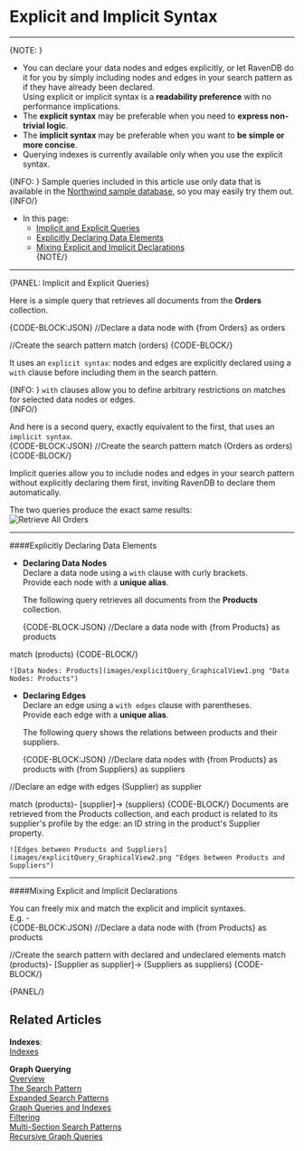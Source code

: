 ﻿# Explicit and Implicit Syntax  

---

{NOTE: }

* You can declare your data nodes and edges explicitly, or let RavenDB do it for you by simply 
  including nodes and edges in your search pattern as if they have already been declared.  
  Using explicit or implicit syntax is a **readability preference** with no performance implications.  
* The **explicit syntax** may be preferable when you need to **express non-trivial logic**.    
* The **implicit syntax** may be preferable when you want to **be simple or more concise**.  
* Querying indexes is currently available only when you use the explicit syntax.    

{INFO: }
Sample queries included in this article use only data that is available in the 
[Northwind sample database](../../../studio/database/tasks/create-sample-data#creating-sample-data), 
so you may easily try them out.  
{INFO/}

* In this page:  
   * [Implicit and Explicit Queries](../../../indexes/querying/graph/graph-queries-explicit-and-implicit#implicit-and-explicit-queries)  
   * [Explicitly Declaring Data Elements](../../../indexes/querying/graph/graph-queries-explicit-and-implicit#explicitly-declaring-data-elements)  
   * [Mixing Explicit and Implicit Declarations](../../../indexes/querying/graph/graph-queries-explicit-and-implicit#mixing-explicit-and-implicit-declarations)  
{NOTE/}

---

{PANEL: Implicit and Explicit Queries}  

Here is a simple query that retrieves all documents from the **Orders** collection.  

{CODE-BLOCK:JSON}
//Declare a data node
with {from Orders} as orders
    
//Create the search pattern
match 
    (orders)
{CODE-BLOCK/}

It uses an `explicit syntax`: nodes and edges are explicitly declared using a `with` clause before including them in the 
search pattern.  

{INFO: }
`with` clauses allow you to define arbitrary restrictions on matches for selected data nodes or edges.  
{INFO/}

And here is a second query, exactly equivalent to the first, that uses an `implicit syntax`.  
{CODE-BLOCK:JSON}
//Create the search pattern
match
    (Orders as orders)  
{CODE-BLOCK/}

Implicit queries allow you to include nodes and edges in your search pattern without explicitly declaring them first, 
inviting RavenDB to declare them automatically.  

The two queries produce the exact same results:  
![Retrieve All Orders](images/BasicQuery_GraphicalView1.png "Retrieve All Orders")  

---

####Explicitly Declaring Data Elements

* **Declaring Data Nodes**  
  Declare a data node using a `with` clause with curly brackets.  
  Provide each node with a **unique alias**.  

    The following query retrieves all documents from the **Products** collection.  

    {CODE-BLOCK:JSON}
//Declare a data node
with {from Products} as products
    
match 
    (products)
  {CODE-BLOCK/}

    ![Data Nodes: Products](images/explicitQuery_GraphicalView1.png "Data Nodes: Products")

* **Declaring Edges**  
  Declare an edge using a `with edges` clause with parentheses.  
  Provide each edge with a **unique alias**.  

    The following query shows the relations between products and their suppliers.  

    {CODE-BLOCK:JSON}
//Declare data nodes
with {from Products} as products
with {from Suppliers} as suppliers

//Declare an edge
with edges (Supplier) as supplier

match 
     (products)-
     [supplier]->
     (suppliers)
  {CODE-BLOCK/}
    Documents are retrieved from the Products collection, and each product is related to its supplier's profile 
    by the edge: an ID string in the product's Supplier property.  

    ![Edges between Products and Suppliers](images/explicitQuery_GraphicalView2.png "Edges between Products and Suppliers")

---

####Mixing Explicit and Implicit Declarations  

You can freely mix and match the explicit and implicit syntaxes.  
E.g. -  
{CODE-BLOCK:JSON}
//Declare a data node
with {from Products} as products
    
//Create the search pattern with declared and undeclared elements
match 
     (products)-
     [Supplier as supplier]->
     (Suppliers as suppliers)
{CODE-BLOCK/}

{PANEL/}

## Related Articles

**Indexes**:   
[Indexes](../../../indexes/what-are-indexes#what-indexes-are)  

**Graph Querying**  
[Overview](../../../indexes/querying/graph/graph-queries-overview#graph-querying-overview)  
[The Search Pattern](../../../indexes/querying/graph/graph-queries-the-search-pattern#the-search-pattern)  
[Expanded Search Patterns](../../../indexes/querying/graph/graph-queries-expanded-search-patterns#graph-queries-expanded-search-patterns)  
[Graph Queries and Indexes](../../../indexes/querying/graph/graph-queries-and-indexes#graph-queries-and-indexes)  
[Filtering](../../../indexes/querying/graph/graph-queries-filtering#graph-queries-filtering)  
[Multi-Section Search Patterns](../../../indexes/querying/graph/graph-queries-multi-section#graph-queries-multi-section-search-patterns)  
[Recursive Graph Queries](../../../indexes/querying/graph/graph-queries-recursive#recursive-graph-queries)  
